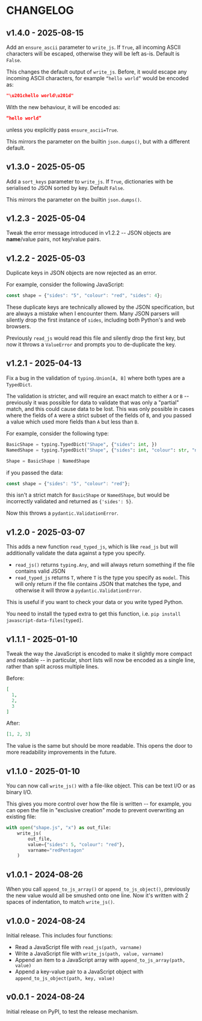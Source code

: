 # CHANGELOG

## v1.4.0 - 2025-08-15

Add an `ensure_ascii` parameter to `write_js`.
If `True`, all incoming ASCII characters will be escaped, otherwise they will be left as-is.
Default is `False`.

This changes the default output of `write_js`.
Before, it would escape any incoming ASCII characters, for example `“hello world”` would be encoded as:

```json
"\u201chello world\u201d"
```

With the new behaviour, it will be encoded as:

```json
“hello world”
```

unless you explicitly pass `ensure_ascii=True`.

This mirrors the parameter on the builtin `json.dumps()`, but with a different default.

## v1.3.0 - 2025-05-05

Add a `sort_keys` parameter to `write_js`.
If `True`, dictionaries with be serialised to JSON sorted by key.
Default `False`.

This mirrors the parameter on the builtin `json.dumps()`.

## v1.2.3 - 2025-05-04

Tweak the error message introduced in v1.2.2 -- JSON objects are **name**/value pairs, not key/value pairs.

## v1.2.2 - 2025-05-03

Duplicate keys in JSON objects are now rejected as an error.

For example, consider the following JavaScript:

```javascript
const shape = {"sides": "5", "colour": "red", "sides": 4};
```

These duplicate keys are technically allowed by the JSON specification, but are always a mistake when I encounter them.
Many JSON parsers will silently drop the first instance of `sides`, including both Python's and web browsers.

Previously `read_js` would read this file and silently drop the first key, but now it throws a `ValueError` and prompts you to de-duplicate the key.

## v1.2.1 - 2025-04-13

Fix a bug in the validation of `typing.Union[A, B]` where both types are a `TypedDict`.

The validation is stricter, and will require an exact match to either `A` or `B` -- previously it was possible for data to validate that was only a "partial" match, and this could cause data to be lost.
This was only possible in cases where the fields of `A` were a strict subset of the fields of `B`, and you passed a value which used more fields than `A` but less than `B`.

For example, consider the following type:

```python
BasicShape = typing.TypedDict("Shape", {"sides": int, })
NamedShape = typing.TypedDict("Shape", {"sides": int, "colour": str, "name": str })

Shape = BasicShape | NamedShape
```

if you passed the data:

```javascript
const shape = {"sides": "5", "colour": "red"};
```

this isn't a strict match for `BasicShape` or `NamedShape`, but would be incorrectly validated and returned as `{'sides': 5}`.

Now this throws a `pydantic.ValidationError`.

## v1.2.0 - 2025-03-07

This adds a new function `read_typed_js`, which is like `read_js` but will additionally validate the data against a type you specify.

*   `read_js()` returns `typing.Any`, and will always return something if the file contains valid JSON
*   `read_typed_js` returns `T`, where `T` is the type you specify as `model`.
    This will only return if the file contains JSON that matches the type, and otherwise it will throw a `pydantic.ValidationError`.

This is useful if you want to check your data or you write typed Python.

You need to install the typed extra to get this function, i.e. `pip install javascript-data-files[typed]`.

## v1.1.1 - 2025-01-10

Tweak the way the JavaScript is encoded to make it slightly more compact and readable -- in particular, short lists will now be encoded as a single line, rather than split across multiple lines.

Before:

```json
[
  1,
  2,
  3
]
```

After:

```json
[1, 2, 3]
```

The value is the same but should be more readable.
This opens the door to more readability improvements in the future.

## v1.1.0 - 2025-01-10

You can now call `write_js()` with a file-like object.
This can be text I/O or as binary I/O.

This gives you more control over how the file is written -- for example, you can open the file in "exclusive creation" mode to prevent overwriting an existing file:

```python
with open("shape.js", "x") as out_file:
    write_js(
        out_file,
        value={"sides": 5, "colour": "red"},
        varname="redPentagon"
    )
```

## v1.0.1 - 2024-08-26

When you call `append_to_js_array()` or `append_to_js_object()`, previously the new value would all be smushed onto one line.
Now it's written with 2 spaces of indentation, to match `write_js()`.

## v1.0.0 - 2024-08-24

Initial release.  This includes four functions:

*   Read a JavaScript file with `read_js(path, varname)`
*   Write a JavaScript file with `write_js(path, value, varname)`
*   Append an item to a JavaScript array with `append_to_js_array(path, value)`
*   Append a key-value pair to a JavaScript object with `append_to_js_object(path, key, value)`

## v0.0.1 - 2024-08-24

Initial release on PyPI, to test the release mechanism.
